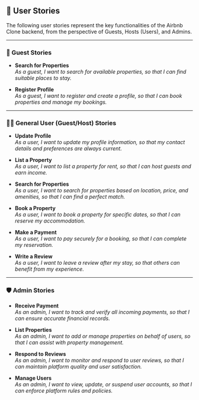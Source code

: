## 👥 User Stories

The following user stories represent the key functionalities of the Airbnb Clone backend, from the perspective of Guests, Hosts (Users), and Admins.

---

### 🧳 Guest Stories

- **Search for Properties**  
  *As a guest, I want to search for available properties, so that I can find suitable places to stay.*

- **Register Profile**  
  *As a guest, I want to register and create a profile, so that I can book properties and manage my bookings.*

---

### 🙋‍♂️ General User (Guest/Host) Stories

- **Update Profile**  
  *As a user, I want to update my profile information, so that my contact details and preferences are always current.*

- **List a Property**  
  *As a user, I want to list a property for rent, so that I can host guests and earn income.*

- **Search for Properties**  
  *As a user, I want to search for properties based on location, price, and amenities, so that I can find a perfect match.*

- **Book a Property**  
  *As a user, I want to book a property for specific dates, so that I can reserve my accommodation.*

- **Make a Payment**  
  *As a user, I want to pay securely for a booking, so that I can complete my reservation.*

- **Write a Review**  
  *As a user, I want to leave a review after my stay, so that others can benefit from my experience.*

---

### 🛡️ Admin Stories

- **Receive Payment**  
  *As an admin, I want to track and verify all incoming payments, so that I can ensure accurate financial records.*

- **List Properties**  
  *As an admin, I want to add or manage properties on behalf of users, so that I can assist with property management.*

- **Respond to Reviews**  
  *As an admin, I want to monitor and respond to user reviews, so that I can maintain platform quality and user satisfaction.*

- **Manage Users**  
  *As an admin, I want to view, update, or suspend user accounts, so that I can enforce platform rules and policies.*
